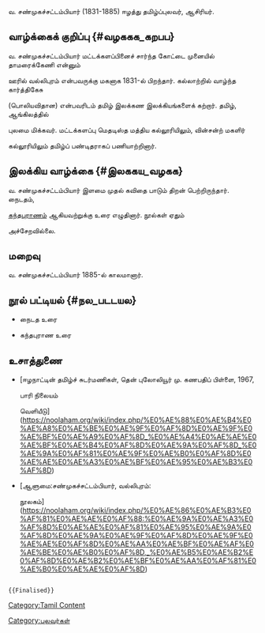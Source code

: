 வ. சண்முகச்சட்டம்பியார் (1831-1885) ஈழத்து தமிழ்ப்புலவர், ஆசிரியர்.

## வாழ்க்கைக் குறிப்பு {#வழககக_கறபப}

வ. சண்முகச்சட்டம்பியார் மட்டக்களப்பினைச் சார்ந்த கோட்டை முனையில் தாமரைக்கேணி என்னும்
ஊரில் வல்லிபுரம் என்பவருக்கு மகனாக 1831-ல் பிறந்தார். கல்லாற்றில் வாழ்ந்த கார்த்திகேசு
(பொலியவிதான) என்பவரிடம் தமிழ் இலக்கண இலக்கியங்களைக் கற்றார். தமிழ், ஆங்கிலத்தில்
புலமை மிக்கவர். மட்டக்களப்பு மெதடிஸ்த மத்திய கல்லூரியிலும், வின்சன்ற் மகளிர்
கல்லூரியிலும் தமிழ்ப் பண்டிதராகப் பணியாற்றினார்.

## இலக்கிய வாழ்க்கை {#இலககய_வழகக}

வ. சண்முகச்சட்டம்பியார் இளமை முதல் கவிதை பாடும் திறன் பெற்றிருந்தார். நைடதம்,
[கந்தபுராணம்](கந்த_புராணம் "wikilink") ஆகியவற்றுக்கு உரை எழுதினார். நூல்கள் ஏதும்
அச்சேறவில்லை.

## மறைவு

வ. சண்முகச்சட்டம்பியார் 1885-ல் காலமானார்.

## நூல் பட்டியல் {#நல_படடயல}

-   நைடத உரை
-   கந்தபுராண உரை

## உசாத்துணை

-   [ஈழநாட்டின் தமிழ்ச் சுடர்மணிகள், தென் புலோலியூர் மு. கணபதிப் பிள்ளை, 1967,
    பாரி நிலையம்
    வெளியீடு](https://noolaham.org/wiki/index.php/%E0%AE%88%E0%AE%B4%E0%AE%A8%E0%AE%BE%E0%AE%9F%E0%AF%8D%E0%AE%9F%E0%AE%BF%E0%AE%A9%E0%AF%8D_%E0%AE%A4%E0%AE%AE%E0%AE%BF%E0%AE%B4%E0%AF%8D%E0%AE%9A%E0%AF%8D_%E0%AE%9A%E0%AF%81%E0%AE%9F%E0%AE%B0%E0%AF%8D%E0%AE%AE%E0%AE%A3%E0%AE%BF%E0%AE%95%E0%AE%B3%E0%AF%8D)
-   [ஆளுமை:சண்முகச்சட்டம்பியார், வல்லிபுரம்:
    நூலகம்](https://noolaham.org/wiki/index.php/%E0%AE%86%E0%AE%B3%E0%AF%81%E0%AE%AE%E0%AF%88:%E0%AE%9A%E0%AE%A3%E0%AF%8D%E0%AE%AE%E0%AF%81%E0%AE%95%E0%AE%9A%E0%AF%8D%E0%AE%9A%E0%AE%9F%E0%AF%8D%E0%AE%9F%E0%AE%AE%E0%AF%8D%E0%AE%AA%E0%AE%BF%E0%AE%AF%E0%AE%BE%E0%AE%B0%E0%AF%8D,_%E0%AE%B5%E0%AE%B2%E0%AF%8D%E0%AE%B2%E0%AE%BF%E0%AE%AA%E0%AF%81%E0%AE%B0%E0%AE%AE%E0%AF%8D)

```{=mediawiki}
{{Finalised}}
```
[Category:Tamil Content](Category:Tamil_Content "wikilink")
[Category:புலவர்கள்](Category:புலவர்கள் "wikilink")
